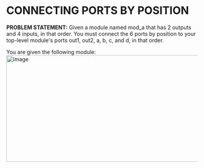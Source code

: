 # CONNECTING PORTS BY POSITION
**PROBLEM STATEMENT:**
Given a module named mod_a that has 2 outputs and 4 inputs, in that order. You must connect the 6 ports by position to your top-level module's ports out1, out2, a, b, c, and d, in that order.

You are given the following module:<br/>
<img width="733" height="281" alt="image" src="https://github.com/user-attachments/assets/347ec4c7-6aa4-4e9f-81ba-7b625ba768eb" />
